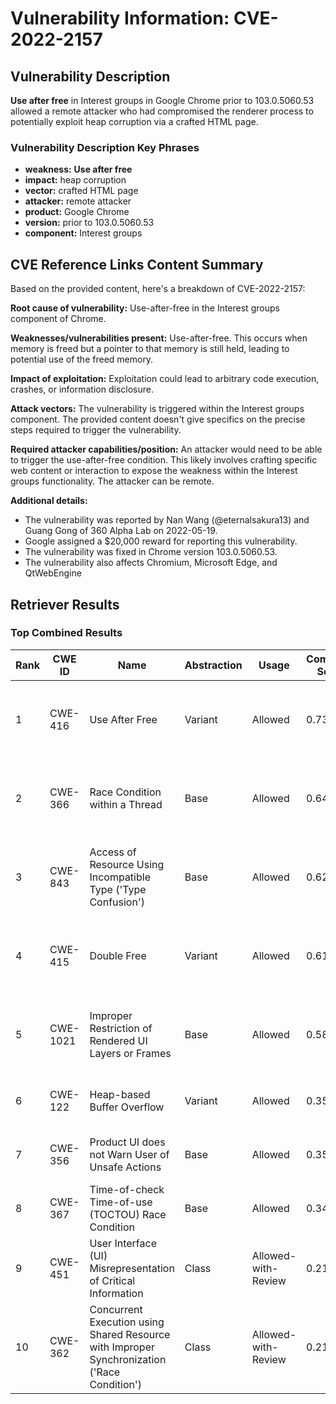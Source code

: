 # Vulnerability Information: CVE-2022-2157

## Vulnerability Description
**Use after free** in Interest groups in Google Chrome prior to 103.0.5060.53 allowed a remote attacker who had compromised the renderer process to potentially exploit heap corruption via a crafted HTML page.

### Vulnerability Description Key Phrases
- **weakness:** **Use after free**
- **impact:** heap corruption
- **vector:** crafted HTML page
- **attacker:** remote attacker
- **product:** Google Chrome
- **version:** prior to 103.0.5060.53
- **component:** Interest groups

## CVE Reference Links Content Summary
Based on the provided content, here's a breakdown of CVE-2022-2157:

**Root cause of vulnerability:** Use-after-free in the Interest groups component of Chrome.

**Weaknesses/vulnerabilities present:** Use-after-free. This occurs when memory is freed but a pointer to that memory is still held, leading to potential use of the freed memory.

**Impact of exploitation:** Exploitation could lead to arbitrary code execution, crashes, or information disclosure.

**Attack vectors:** The vulnerability is triggered within the Interest groups component.  The provided content doesn't give specifics on the precise steps required to trigger the vulnerability.

**Required attacker capabilities/position:** An attacker would need to be able to trigger the use-after-free condition. This likely involves crafting specific web content or interaction to expose the weakness within the Interest groups functionality. The attacker can be remote.

**Additional details:**
- The vulnerability was reported by Nan Wang (@eternalsakura13) and Guang Gong of 360 Alpha Lab on 2022-05-19.
- Google assigned a $20,000 reward for reporting this vulnerability.
- The vulnerability was fixed in Chrome version 103.0.5060.53.
- The vulnerability also affects Chromium, Microsoft Edge, and QtWebEngine

## Retriever Results

### Top Combined Results

| Rank | CWE ID | Name | Abstraction | Usage | Combined Score | Retrievers | Individual Scores |
|------|--------|------|-------------|-------|---------------|------------|-------------------|
| 1 | CWE-416 | Use After Free | Variant | Allowed | 0.7316 | dense, sparse, graph | dense: 0.667, sparse: 0.289, graph: 0.822 |
| 2 | CWE-366 | Race Condition within a Thread | Base | Allowed | 0.6449 | dense, sparse, graph | dense: 0.609, sparse: 0.215, graph: 0.607 |
| 3 | CWE-843 | Access of Resource Using Incompatible Type ('Type Confusion') | Base | Allowed | 0.6250 | dense, sparse, graph | dense: 0.541, sparse: 0.189, graph: 0.689 |
| 4 | CWE-415 | Double Free | Variant | Allowed | 0.6185 | dense, sparse, graph | dense: 0.560, sparse: 0.176, graph: 0.810 |
| 5 | CWE-1021 | Improper Restriction of Rendered UI Layers or Frames | Base | Allowed | 0.5857 | dense, sparse, graph | dense: 0.566, sparse: 0.143, graph: 0.618 |
| 6 | CWE-122 | Heap-based Buffer Overflow | Variant | Allowed | 0.3538 | dense, sparse | dense: 0.542, sparse: 0.196 |
| 7 | CWE-356 | Product UI does not Warn User of Unsafe Actions | Base | Allowed | 0.3512 | dense, sparse | dense: 0.544, sparse: 0.138 |
| 8 | CWE-367 | Time-of-check Time-of-use (TOCTOU) Race Condition | Base | Allowed | 0.3441 | dense, sparse | dense: 0.523, sparse: 0.144 |
| 9 | CWE-451 | User Interface (UI) Misrepresentation of Critical Information | Class | Allowed-with-Review | 0.2125 | dense, sparse | dense: 0.568, sparse: 0.136 |
| 10 | CWE-362 | Concurrent Execution using Shared Resource with Improper Synchronization ('Race Condition') | Class | Allowed-with-Review | 0.2109 | dense, sparse | dense: 0.517, sparse: 0.175 |

